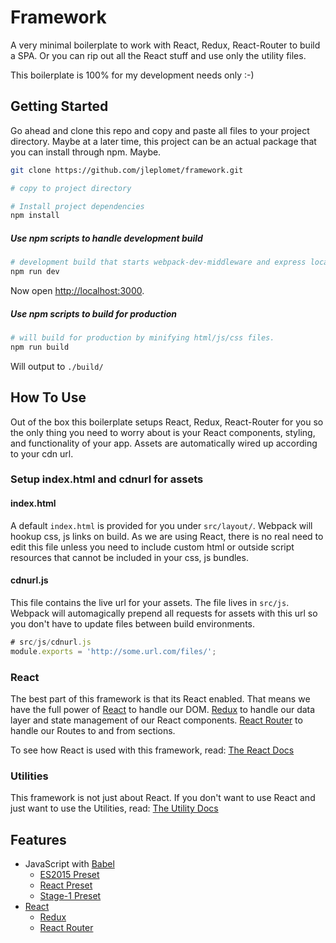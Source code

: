 
Framework
===============================================

A very minimal boilerplate to work with React, Redux, React-Router to build a SPA. Or you can rip out all the React stuff and use only the utility files.

This boilerplate is 100% for my development needs only :-)

## Getting Started

Go ahead and clone this repo and copy and paste all files to your project directory. Maybe at a later time, this project can be an actual package that you can install through npm. Maybe.

```sh
git clone https://github.com/jleplomet/framework.git

# copy to project directory

# Install project dependencies
npm install
```

##### Use npm scripts to handle development build
```sh
# development build that starts webpack-dev-middleware and express local server
npm run dev
```
Now open [http://localhost:3000](http://localhost:3000).

##### Use npm scripts to build for production
```sh
# will build for production by minifying html/js/css files.
npm run build
```
Will output to ```./build/```

## How To Use

Out of the box this boilerplate setups React, Redux, React-Router for you so the only thing you need to worry about is your React components, styling, and functionality of your app. Assets are automatically wired up according to your cdn url.

### Setup index.html and cdnurl for assets

#### index.html

A default ```index.html``` is provided for you under ```src/layout/```. Webpack will hookup css, js links on build. As we are using React, there is no real need to edit this file unless you need to include custom html or outside script resources that cannot be included in your css, js bundles.

#### cdnurl.js

This file contains the live url for your assets. The file lives in ```src/js```. Webpack will automagically prepend all requests for assets with this url so you don't have to update files between build environments.
```js
# src/js/cdnurl.js
module.exports = 'http://some.url.com/files/';
```

### React

The best part of this framework is that its React enabled. That means we have the full power of [React](react) to handle our DOM. [Redux](redux) to handle our data layer and state management of our React components. [React Router](react-router) to handle our Routes to and from sections.

To see how React is used with this framework, read: [The React Docs](/docs/REACT.md)

### Utilities

This framework is not just about React. If you don't want to use React and just want to use the Utilities, read: [The Utility Docs](/docs/UTILS.md)

## Features
- JavaScript with [Babel][babel]
  - [ES2015 Preset][es2015]
  - [React Preset][react-preset]
  - [Stage-1 Preset][stage1]
- [React][react]
  - [Redux][redux]
  - [React Router][react-router]

[fbemitter]:https://github.com/facebook/emitter
[babel]:https://babeljs.io/
[es2015]:https://babeljs.io/docs/learn-es2015/
[react-preset]:https://babeljs.io/docs/plugins/preset-react/
[stage1]:https://babeljs.io/docs/plugins/preset-stage-1/
[react]:https://facebook.github.io/react/
[redux]:http://redux.js.org/
[redux-docs]:http://redux.js.org/index.html
[react-router]:https://github.com/reactjs/react-router
[react-router-docs]:https://github.com/reactjs/react-router/tree/master/docs
